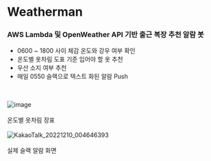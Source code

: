 # Weatherman

### AWS Lambda 및 OpenWeather API 기반 출근 복장 추천 알람 봇
- 0600 ~ 1800 사이 체감 온도와 강우 여부 확인
- 온도별 옷차림 도표 기준 입어야 할 옷 추천
- 우산 소지 여부 추천
- 매일 0550 슬랙으로 텍스트 화된 알람 Push 

<br></br>
![image](https://user-images.githubusercontent.com/66789105/206739667-27ab19ea-0aa8-4563-8c68-e6b998793e55.png)
<br></br>
온도별 옷차림 장표
<br></br>
![KakaoTalk_20221210_004646393](https://user-images.githubusercontent.com/66789105/206739915-f7061bac-3219-47fd-b6a8-1f4edf9a4ac2.png)
<br></br>
실제 슬랙 알람 화면
